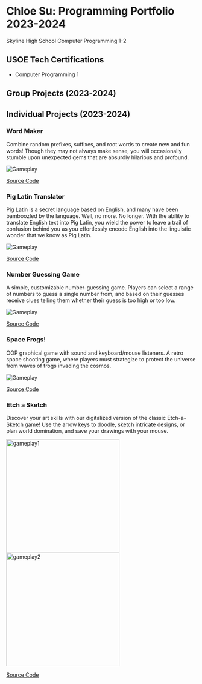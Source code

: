# Chloe Su: Programming Portfolio 2023-2024
Skyline High School Computer Programming 1-2


## USOE Tech Certifications
* Computer Programming 1


## Group Projects (2023-2024)


## Individual Projects (2023-2024)

### Word Maker
Combine random prefixes, suffixes, and root words to create new and fun words! Though they may not always make sense, you will occasionally stumble upon unexpected gems that are absurdly hilarious and profound.

![Gameplay](https://github.com/akiaxin/programming/blob/main/images/wordmaker.png)

[Source Code](https://github.com/akiaxin/programming/blob/main/src/wordwizard.py)

### Pig Latin Translator
Pig Latin is a secret language based on English, and many have been bamboozled by the language. Well, no more. No longer. With the ability to translate English text into Pig Latin, you wield the power to leave a trail of confusion behind you as you effortlessly encode English into the linguistic wonder that we know as Pig Latin.

![Gameplay](https://github.com/akiaxin/programming/blob/main/images/piglatin1.png)

[Source Code](https://github.com/akiaxin/programming/blob/main/src/piglatin.py)


### Number Guessing Game
A simple, customizable number-guessing game. Players can select a range of numbers to guess a single number from, and based on their guesses receive clues telling them whether their guess is too high or too low.

![Gameplay](https://github.com/akiaxin/programming/blob/main/images/numgame1.png)

[Source Code](https://github.com/akiaxin/programming/blob/main/src/numgame.py)


### Space Frogs!
OOP graphical game with sound and keyboard/mouse listeners. A retro space shooting game, where players must strategize to protect the universe from waves of frogs invading the cosmos.

![Gameplay](https://github.com/akiaxin/programming/blob/main/images/spacefrogs1.png)

[Source Code](https://github.com/akiaxin/programming/blob/main/src/SpaceFrogs.zip)


### Etch a Sketch
Discover your art skills with our digitalized version of the classic Etch-a-Sketch game! Use the arrow keys to doodle, sketch intricate designs, or plan world domination, and save your drawings with your mouse. 

<img src="https://github.com/akiaxin/programming/blob/main/images/etchasketch1.png" alt="gameplay1" width="300"> <img src="https://github.com/akiaxin/programming/blob/main/images/etchasketch2.png" alt="gameplay2" width="300">

[Source Code](https://github.com/akiaxin/programming/blob/main/src/EtchASketch.zip)
